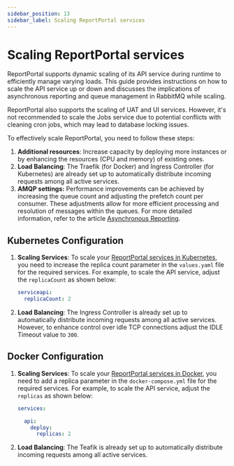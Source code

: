 ```yaml
---
sidebar_position: 13
sidebar_label: Scaling ReportPortal services
---
```


# Scaling ReportPortal services

ReportPortal supports dynamic scaling of its API service during runtime to efficiently manage varying loads. This guide provides instructions on how to scale the API service up or down and discusses the implications of asynchronous reporting and queue management in RabbitMQ while scaling.

 ReportPortal also supports the scaling of UAT and UI services. However, it's not recommended to scale the Jobs service due to potential conflicts with cleaning cron jobs, which may lead to database locking issues.

To effectively scale ReportPortal, you need to follow these steps:

1. **Additional resources**: Increase capacity by deploying more instances or by enhancing the resources (CPU and memory) of existing ones.
2. **Load Balancing**: The Traefik (for Docker) and Ingress Controller (for Kubernetes) are already set up to automatically distribute incoming requests among all active services.
3. **AMQP settings:** Performance improvements can be achieved by increasing the queue count and adjusting the prefetch count per consumer. These adjustments allow for more efficient processing and resolution of messages within the queues. For more detailed information, refer to the article [Asynchronous Reporting](https://reportportal.io/docs/developers-guides/AsynchronousReporting/#exchanges-and-queues-for-reporting).

## Kubernetes Configuration

1. **Scaling Services**: To scale your [ReportPortal services in Kubernetes](https://github.com/reportportal/kubernetes), you need to increase the replica count parameter in the `values.yaml` file for the required services. For example, to scale the API service, adjust the `replicaCount` as shown below:

   ```yaml
   serviceapi:
     replicaCount: 2
   ```

2. **Load Balancing**: The Ingress Controller is already set up to automatically distribute incoming requests among all active services. However, to enhance control over idle TCP connections adjust the IDLE Timeout value to `300`.

## Docker Configuration

1. **Scaling Services**: To scale your [ReportPortal services in Docker](https://github.com/reportportal/reportportal/blob/master/docker-compose.yml), you need to add a replica parameter in the `docker-compose.yml` file for the required services. For example, to scale the API service, adjust the `replicas` as shown below:

   ```yaml
   services:

     api:
       deploy:
         replicas: 2
   ```

2. **Load Balancing**: The Teafik is already set up to automatically distribute incoming requests among all active services.

